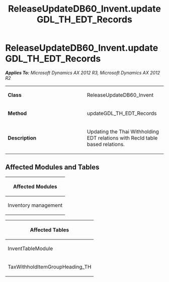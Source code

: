 ﻿---
title: ReleaseUpdateDB60_Invent.updateGDL_TH_EDT_Records
TOCTitle: ReleaseUpdateDB60_Invent.updateGDL_TH_EDT_Records
ms:assetid: 331ca8c4-a58f-2fea-eaea-cd4b2274d439
ms:mtpsurl: https://msdn.microsoft.com/en-us/library/JJ685095(v=AX.60)
ms:contentKeyID: 49707548
ms.date: 05/18/2015
mtps_version: v=AX.60
---

# ReleaseUpdateDB60\_Invent.updateGDL\_TH\_EDT\_Records 


_**Applies To:** Microsoft Dynamics AX 2012 R3, Microsoft Dynamics AX 2012 R2_

<table>
<colgroup>
<col style="width: 50%" />
<col style="width: 50%" />
</colgroup>
<tbody>
<tr class="odd">
<td><p><strong>Class</strong></p></td>
<td><p>ReleaseUpdateDB60_Invent</p></td>
</tr>
<tr class="even">
<td><p><strong>Method</strong></p></td>
<td><p>updateGDL_TH_EDT_Records</p></td>
</tr>
<tr class="odd">
<td><p><strong>Description</strong></p></td>
<td><p>Updating the Thai Withholding EDT relations with RecId table based relations.</p></td>
</tr>
</tbody>
</table>


## Affected Modules and Tables

<table>
<colgroup>
<col style="width: 100%" />
</colgroup>
<thead>
<tr class="header">
<th><p>Affected Modules</p></th>
</tr>
</thead>
<tbody>
<tr class="odd">
<td><p>Inventory management</p></td>
</tr>
</tbody>
</table>


<table>
<colgroup>
<col style="width: 100%" />
</colgroup>
<thead>
<tr class="header">
<th><p>Affected Tables</p></th>
</tr>
</thead>
<tbody>
<tr class="odd">
<td><p>InventTableModule</p></td>
</tr>
<tr class="even">
<td><p>TaxWithholdItemGroupHeading_TH</p></td>
</tr>
</tbody>
</table>

  


